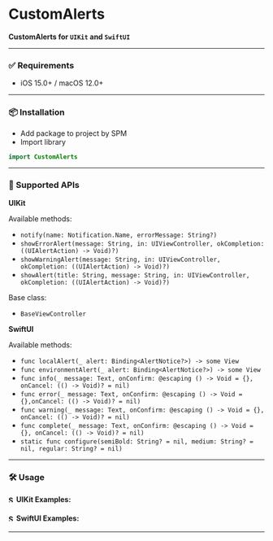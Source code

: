 # CustomAlerts

**CustomAlerts for `UIKit` and `SwiftUI`**

---
### ✅ Requirements 
- iOS 15.0+ / macOS 12.0+
---
### 📦 Installation
- Add package to project by SPM
- Import library
```swift
import CustomAlerts
```
---
### 🧩 Supported APIs
**UIKit**

Available methods:
- `notify(name: Notification.Name, errorMessage: String?)` <br />
- `showErrorAlert(message: String, in: UIViewController, okCompletion: ((UIAlertAction) -> Void)?)` <br />
- `showWarningAlert(message: String, in: UIViewController, okCompletion: ((UIAlertAction) -> Void)?)` <br />
- `showAlert(title: String, message: String, in: UIViewController, okCompletion: ((UIAlertAction) -> Void)?)` <br /> 

Base class:
- `BaseViewController` <br />

**SwiftUI**

Available methods:
- `func localAlert(_ alert: Binding<AlertNotice?>) -> some View`
- `func environmentAlert(_ alert: Binding<AlertNotice?>) -> some View`
- `func info(_ message: Text, onConfirm: @escaping () -> Void = {}, onCancel: (() -> Void)? = nil)`
- `func error(_ message: Text, onConfirm: @escaping () -> Void = {},onCancel: (() -> Void)? = nil)`
- `func warning(_ message: Text, onConfirm: @escaping () -> Void = {}, onCancel: (() -> Void)? = nil)`
- `func complete(_ message: Text, onConfirm: @escaping () -> Void = {}, onCancel: (() -> Void)? = nil)`
- `static func configure(semiBold: String? = nil, medium: String? = nil, regular: String? = nil)`
---
### 🛠️ Usage

#### <img src="https://developer.apple.com/swift/images/swift-og.png" alt="Swift logo" width="12" /> UIKit Examples:
#### <img src="https://developer.apple.com/assets/elements/icons/swiftui/swiftui-96x96_2x.png" alt="SwiftUI logo" width="12" /> **SwiftUI Examples:**
---


	
